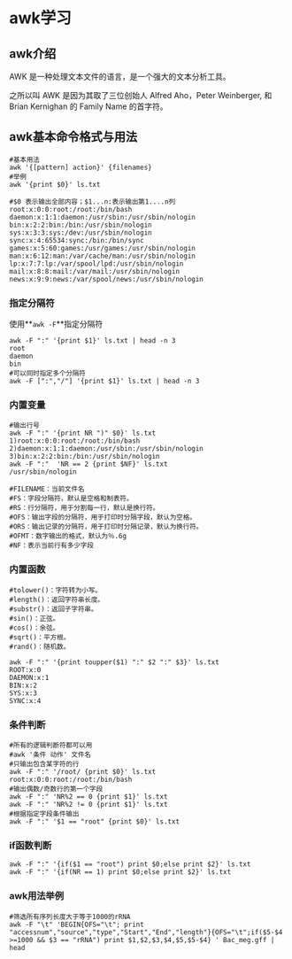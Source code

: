 # awk学习

## awk介绍

AWK 是一种处理文本文件的语言，是一个强大的文本分析工具。

之所以叫 AWK 是因为其取了三位创始人 Alfred Aho，Peter Weinberger, 和 Brian Kernighan 的 Family Name 的首字符。

## awk基本命令格式与用法

```shell
#基本用法
awk '{[pattern] action}' {filenames} 
#举例
awk '{print $0}' ls.txt

#$0 表示输出全部内容；$1...n:表示输出第1....n列
root:x:0:0:root:/root:/bin/bash
daemon:x:1:1:daemon:/usr/sbin:/usr/sbin/nologin
bin:x:2:2:bin:/bin:/usr/sbin/nologin
sys:x:3:3:sys:/dev:/usr/sbin/nologin
sync:x:4:65534:sync:/bin:/bin/sync
games:x:5:60:games:/usr/games:/usr/sbin/nologin
man:x:6:12:man:/var/cache/man:/usr/sbin/nologin
lp:x:7:7:lp:/var/spool/lpd:/usr/sbin/nologin
mail:x:8:8:mail:/var/mail:/usr/sbin/nologin
news:x:9:9:news:/var/spool/news:/usr/sbin/nologin
```

### 指定分隔符

使用**`awk -F`**指定分隔符

```shell
awk -F ":" '{print $1}' ls.txt | head -n 3
root
daemon
bin
#可以同时指定多个分隔符
awk -F [":","/"] '{print $1}' ls.txt | head -n 3
```

### 内置变量

```shell
#输出行号
awk -F ":" '{print NR ")" $0}' ls.txt
1)root:x:0:0:root:/root:/bin/bash
2)daemon:x:1:1:daemon:/usr/sbin:/usr/sbin/nologin
3)bin:x:2:2:bin:/bin:/usr/sbin/nologin
awk -F ":"  'NR == 2 {print $NF}' ls.txt
/usr/sbin/nologin

#FILENAME：当前文件名
#FS：字段分隔符，默认是空格和制表符。
#RS：行分隔符，用于分割每一行，默认是换行符。
#OFS：输出字段的分隔符，用于打印时分隔字段，默认为空格。
#ORS：输出记录的分隔符，用于打印时分隔记录，默认为换行符。
#OFMT：数字输出的格式，默认为％.6g
#NF：表示当前行有多少字段
```

### 内置函数

```shell
#tolower()：字符转为小写。
#length()：返回字符串长度。
#substr()：返回子字符串。
#sin()：正弦。
#cos()：余弦。
#sqrt()：平方根。
#rand()：随机数。

awk -F ":" '{print toupper($1) ":" $2 ":" $3}' ls.txt
ROOT:x:0
DAEMON:x:1
BIN:x:2
SYS:x:3
SYNC:x:4
```

### 条件判断

```shell
#所有的逻辑判断符都可以用
#awk '条件 动作' 文件名
#只输出包含某字符的行
awk -F ":" '/root/ {print $0}' ls.txt
root:x:0:0:root:/root:/bin/bash
#输出偶数/奇数行的第一个字段
awk -F ":" 'NR%2 == 0 {print $1}' ls.txt
awk -F ":" 'NR%2 != 0 {print $1}' ls.txt
#根据指定字段条件输出
awk -F ":" '$1 == "root" {print $0}' ls.txt
```

### if函数判断

```shell
awk -F ":" '{if($1 == "root") print $0;else print $2}' ls.txt
awk -F ":" '{if(NR == 1) print $0;else print $2}' ls.txt
```

### awk用法举例

```shell
#筛选所有序列长度大于等于1000的rRNA
awk -F "\t" 'BEGIN{OFS="\t"; print "accessnum","source","type","Start","End","length"}{OFS="\t";if($5-$4 >=1000 && $3 == "rRNA") print $1,$2,$3,$4,$5,$5-$4} ' Bac_meg.gff | head
```

